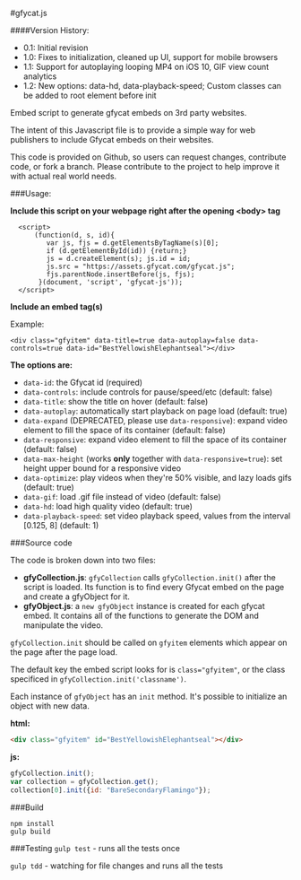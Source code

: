 <!---
Copyright 2014-2016 Gfycat, Inc. All Rights Reserved.

Licensed under the Apache License, Version 2.0 (the "License");
you may not use this file except in compliance with the License.
You may obtain a copy of the License at

      http://www.apache.org/licenses/LICENSE-2.0

Unless required by applicable law or agreed to in writing, software
distributed under the License is distributed on an "AS-IS" BASIS,
WITHOUT WARRANTIES OR CONDITIONS OF ANY KIND, either express or implied.
See the License for the specific language governing permissions and
limitations under the License.
-->


#gfycat.js

####Version History:

- 0.1: Initial revision
- 1.0: Fixes to initialization, cleaned up UI, support for mobile browsers
- 1.1: Support for autoplaying looping MP4 on iOS 10, GIF view count analytics
- 1.2: New options: data-hd, data-playback-speed; Custom classes can be added to root element before init


Embed script to generate gfycat embeds on 3rd party websites.

The intent of this Javascript file is to provide a simple way for web publishers to include Gfycat embeds on their websites.

This code is provided on Github, so users can request changes, contribute code, or fork a branch. Please contribute to the project to help improve it with actual real world needs.  

###Usage:  

**Include this script on your webpage right after the opening \<body\> tag**

      <script>
          (function(d, s, id){
             var js, fjs = d.getElementsByTagName(s)[0];
             if (d.getElementById(id)) {return;}
             js = d.createElement(s); js.id = id;
             js.src = "https://assets.gfycat.com/gfycat.js";
             fjs.parentNode.insertBefore(js, fjs);
           }(document, 'script', 'gfycat-js'));
      </script>

**Include an embed tag(s)**

Example:

    <div class="gfyitem" data-title=true data-autoplay=false data-controls=true data-id="BestYellowishElephantseal"></div>

**The options are:**
* `data-id`: the Gfycat id (required)
* `data-controls`: include controls for pause/speed/etc (default: false)
* `data-title`: show the title on hover (default: false)
* `data-autoplay`: automatically start playback on page load (default: true)
* `data-expand` (DEPRECATED, please use `data-responsive`): expand video element to fill the space of its container (default: false)
* `data-responsive`: expand video element to fill the space of its container (default: false)
* `data-max-height` (works **only** together with `data-responsive=true`): set height upper bound for a responsive video
* `data-optimize`: play videos when they're 50% visible, and lazy loads gifs (default: true)
* `data-gif`: load .gif file instead of video (default: false)
* `data-hd`: load high quality video (default: true)
* `data-playback-speed`: set video playback speed, values from the interval \[0.125, 8\] (default: 1)

###Source code

The code is broken down into two files:

* **gfyCollection.js**: `gfyCollection` calls `gfyCollection.init()` after the script is loaded.  Its function is to find every Gfycat embed on the page and create a gfyObject for it.
* **gfyObject.js**:  a `new gfyObject` instance is created for each gfycat embed.  It contains all of the functions to generate the DOM and manipulate the video.

`gfyCollection.init` should be called on `gfyitem` elements which appear on the page after the page load.

The default key the embed script looks for is `class="gfyitem"`, or the class specificed in `gfyCollection.init('classname')`.

Each instance of `gfyObject` has an `init` method. It's possible to initialize an object with new data.

**html:**
```html
<div class="gfyitem" id="BestYellowishElephantseal"></div>
```

**js:**
```javascript
gfyCollection.init();
var collection = gfyCollection.get();
collection[0].init({id: "BareSecondaryFlamingo"});
```

###Build

```
npm install
gulp build
```

###Testing
`gulp test` - runs all the tests once

`gulp tdd` - watching for file changes and runs all the tests
